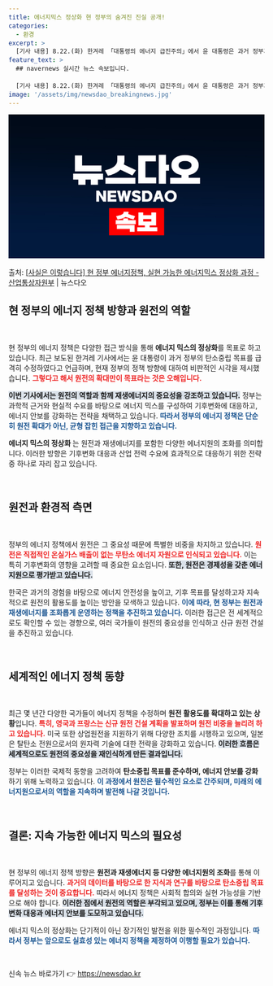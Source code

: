 ```yaml
---
title: 에너지믹스 정상화 현 정부의 숨겨진 진실 공개!
categories:
  - 환경
excerpt: >
  [기사 내용] 8.22.(화) 한겨레 「대통령의 에너지 급진주의」에서 윤 대통령은 과거 정부가 국제사회에 약…
feature_text: >
  ## navernews 실시간 뉴스 속보입니다.

  [기사 내용] 8.22.(화) 한겨레 「대통령의 에너지 급진주의」에서 윤 대통령은 과거 정부가 국제사회에 약…
image: '/assets/img/newsdao_breakingnews.jpg'
---
```


![뉴스다오 속보](/assets/img/newsdao_breakingnews.jpg)

<p>출처: <a href="https://newsdao.kr/1673" rel="dofollow">[사실은 이렇습니다] 현 정부 에너지정책, 실현 가능한 에너지믹스 정상화 과정 - 산업통상자원부</a> | 뉴스다오</p>

<h2 data-ke-size="size26">현 정부의 에너지 정책 방향과 원전의 역할</h2>

<p data-ke-size="size16">&nbsp;</p>

현 정부의 에너지 정책은 다양한 접근 방식을 통해 **에너지 믹스의 정상화**를 목표로 하고 있습니다. 최근 보도된 한겨레 기사에서는 윤 대통령이 과거 정부의 탄소중립 목표를 급격히 수정하였다고 언급하며, 현재 정부의 정책 방향에 대하여 비판적인 시각을 제시했습니다. <b><span style="color: #ee2323;">그렇다고 해서 원전의 확대만이 목표라는 것은 오해입니다.</span></b> 

<b><span style="background-color: #21538527;">이번 기사에서는 원전의 역할과 함께 재생에너지의 중요성을 강조하고 있습니다.</span></b> 정부는 과학적 근거와 현실적 수요를 바탕으로 에너지 믹스를 구성하여 기후변화에 대응하고, 에너지 안보를 강화하는 전략을 채택하고 있습니다. <b><span style="color: #1a5490;">따라서 정부의 에너지 정책은 단순히 원전 확대가 아닌, 균형 잡힌 접근을 지향하고 있습니다.</span></b> 

<b>에너지 믹스의 정상화 </b>는 원전과 재생에너지를 포함한 다양한 에너지원의 조화를 의미합니다. 이러한 방향은 기후변화 대응과 산업 전력 수요에 효과적으로 대응하기 위한 전략 중 하나로 자리 잡고 있습니다.

<p data-ke-size="size16">&nbsp;</p>

<h2 data-ke-size="size26">원전과 환경적 측면</h2>

<p data-ke-size="size16">&nbsp;</p>

정부의 에너지 정책에서 원전은 그 중요성 때문에 특별한 비중을 차지하고 있습니다. <b><span style="color: #ee2323;">원전은 직접적인 온실가스 배출이 없는 무탄소 에너지 자원으로 인식되고 있습니다.</span></b> 이는 특히 기후변화의 영향을 고려할 때 중요한 요소입니다. <b><span style="background-color: #21538527;">또한, 원전은 경제성을 갖춘 에너지원으로 평가받고 있습니다.</span></b> 

한국은 과거의 경험을 바탕으로 에너지 안전성을 높이고, 기후 목표를 달성하고자 지속적으로 원전의 활용도를 높이는 방안을 모색하고 있습니다. <b><span style="color: #1a5490;">이에 따라, 현 정부는 원전과 재생에너지를 조화롭게 운영하는 정책을 추진하고 있습니다.</span></b> 이러한 접근은 전 세계적으로도 확인할 수 있는 경향으로, 여러 국가들이 원전의 중요성을 인식하고 신규 원전 건설을 추진하고 있습니다.

<p data-ke-size="size16">&nbsp;</p>

<h2 data-ke-size="size26">세계적인 에너지 정책 동향</h2>

<p data-ke-size="size16">&nbsp;</p>

최근 몇 년간 다양한 국가들이 에너지 정책을 수정하며 **원전 활용도를 확대하고 있는 상황**입니다. <b><span style="color: #ee2323;">특히, 영국과 프랑스는 신규 원전 건설 계획을 발표하며 원전 비중을 늘리려 하고 있습니다.</span></b> 미국 또한 상업원전을 지원하기 위해 다양한 조치를 시행하고 있으며, 일본은 탈탄소 전원으로서의 원자력 기술에 대한 전략을 강화하고 있습니다. <b><span style="background-color: #21538527;">이러한 흐름은 세계적으로도 원전의 중요성을 재인식하게 만든 결과입니다.</span></b> 

정부는 이러한 국제적 동향을 고려하여 **탄소중립 목표를 준수하며, 에너지 안보를 강화**하기 위해 노력하고 있습니다. <b><span style="color: #1a5490;">이 과정에서 원전은 필수적인 요소로 간주되며, 미래의 에너지원으로서의 역할을 지속하며 발전해 나갈 것입니다.</span></b> 

<p data-ke-size="size16">&nbsp;</p>

<h2 data-ke-size="size26">결론: 지속 가능한 에너지 믹스의 필요성</h2>

<p data-ke-size="size16">&nbsp;</p>

현 정부의 에너지 정책 방향은 **원전과 재생에너지 등 다양한 에너지원의 조화**를 통해 이루어지고 있습니다. <b><span style="color: #ee2323;">과거의 데이터를 바탕으로 한 지식과 연구를 바탕으로 탄소중립 목표를 달성하는 것이 중요합니다.</span></b> 따라서 에너지 정책은 사회적 합의와 실현 가능성을 기반으로 해야 합니다. <b><span style="background-color: #21538527;">이러한 점에서 원전의 역할은 부각되고 있으며, 정부는 이를 통해 기후변화 대응과 에너지 안보를 도모하고 있습니다.</span></b> 

에너지 믹스의 정상화는 단기적이 아닌 장기적인 발전을 위한 필수적인 과정입니다. <b><span style="color: #1a5490;">따라서 정부는 앞으로도 실효성 있는 에너지 정책을 제정하여 이행할 필요가 있습니다.</span></b> 

<p data-ke-size="size16">&nbsp;</p>
 

신속 뉴스 바로가기 👉 <a href="https://newsdao.kr" rel="dofollow">https://newsdao.kr</a>


